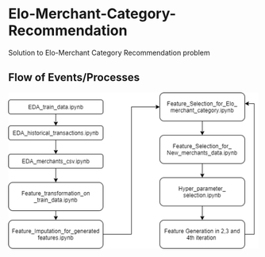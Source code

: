 # Elo-Merchant-Category-Recommendation
Solution to Elo-Merchant Category Recommendation problem

## Flow of Events/Processes
![Flow Diagram](EloMerchantCategoryRecommendationFlow.png)
